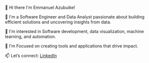 👋 Hi there I'm Emmanuel Azubuike!

💼 I'm a Software Engineer and Data Analyst passionate about building efficient solutions and uncovering insights from data. 

🌟 I'm interested in Software development, data visualization, machine learning, and automation.  

🚀 I'm Focused on creating tools and applications that drive impact.  

📫 Let’s connect: [LinkedIn](https://www.linkedin.com/in/emmyz-azuby/)  

<!--
**4emmyzaz/4emmyzaz** is a ✨ _special_ ✨ repository because its `README.md` (this file) appears on your GitHub profile.

